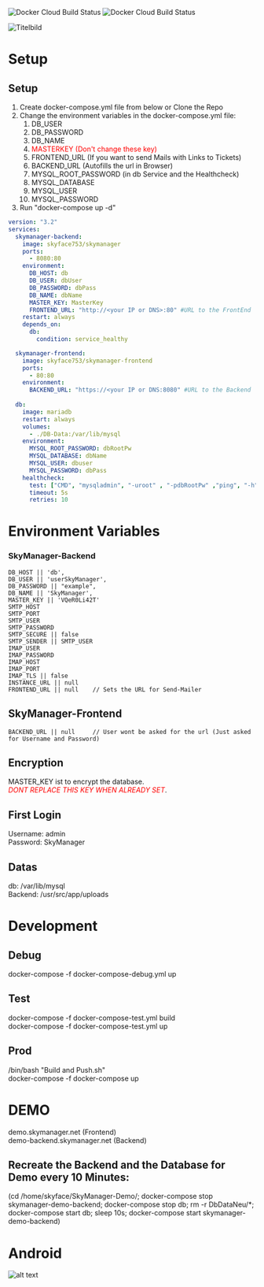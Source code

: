 ![Docker Cloud Build Status](https://img.shields.io/docker/cloud/build/skyface753/skymanager?label=docker%20build%20backend)
![Docker Cloud Build Status](https://img.shields.io/docker/cloud/build/skyface753/skymanager-frontend?label=docker%20build%20frontend)

![Titelbild](https://github.com/skyface753/SkyManager/blob/main/Images/Icons/SkyManager-Titelbild-Without-Background.png)

# Setup

## Setup
1. Create docker-compose.yml file from below or Clone the Repo
2. Change the environment variables in the docker-compose.yml file:
   1. DB_USER
   2. DB_PASSWORD
   3. DB_NAME
   4. <span style="color:red">MASTERKEY (Don't change these key) </span>
   5. FRONTEND_URL (If you want to send Mails with Links to Tickets)
   6. BACKEND_URL (Autofills the url in Browser)
   7. MYSQL_ROOT_PASSWORD (in db Service and the Healthcheck)
   8. MYSQL_DATABASE
   9. MYSQL_USER
   10. MYSQL_PASSWORD
3.  Run "docker-compose up -d"
```yaml
version: "3.2"
services:
  skymanager-backend:
    image: skyface753/skymanager
    ports:
      - 8080:80
    environment:
      DB_HOST: db                     
      DB_USER: dbUser
      DB_PASSWORD: dbPass
      DB_NAME: dbName
      MASTER_KEY: MasterKey
      FRONTEND_URL: "http://<your IP or DNS>:80" #URL to the FrontEnd
    restart: always
    depends_on:
      db:
        condition: service_healthy

  skymanager-frontend:
    image: skyface753/skymanager-frontend
    ports:
      - 80:80
    environment:
      BACKEND_URL: "https://<your IP or DNS:8080" #URL to the Backend
    
  db:
    image: mariadb
    restart: always
    volumes:
      - ./DB-Data:/var/lib/mysql
    environment:
      MYSQL_ROOT_PASSWORD: dbRootPw
      MYSQL_DATABASE: dbName
      MYSQL_USER: dbuser
      MYSQL_PASSWORD: dbPass
    healthcheck:
      test: ["CMD", "mysqladmin", "-uroot" , "-pdbRootPw" ,"ping", "-h", "localhost"]
      timeout: 5s
      retries: 10

```
  

# Environment Variables

### SkyManager-Backend

    DB_HOST || 'db',
    DB_USER || 'userSkyManager',
    DB_PASSWORD || "example",
    DB_NAME || 'SkyManager',
    MASTER_KEY || 'VQeR0Li42T'
    SMTP_HOST 
    SMTP_PORT
    SMTP_USER
    SMTP_PASSWORD
    SMTP_SECURE || false
    SMTP_SENDER || SMTP_USER
    IMAP_USER
    IMAP_PASSWORD
    IMAP_HOST
    IMAP_PORT
    IMAP_TLS || false
    INSTANCE_URL || null
    FRONTEND_URL || null    // Sets the URL for Send-Mailer

## SkyManager-Frontend

    BACKEND_URL || null     // User wont be asked for the url (Just asked for Username and Password)

## Encryption
MASTER_KEY ist to encrypt the database. <br>
<span style="color:red">*DONT REPLACE THIS KEY WHEN ALREADY SET*</span>.

## First Login
Username:   admin <br>
Password:   SkyManager

## Datas
db: /var/lib/mysql <br>
Backend: /usr/src/app/uploads


# Development
## Debug
docker-compose -f docker-compose-debug.yml up

## Test
docker-compose -f docker-compose-test.yml build <br>
docker-compose -f docker-compose-test.yml up

## Prod
/bin/bash "Build and Push.sh" <br>
docker-compose -f docker-compose up

# DEMO
demo.skymanager.net (Frontend) <br>
demo-backend.skymanager.net (Backend)

## Recreate the Backend and the Database for Demo every 10 Minutes:
(cd /home/skyface/SkyManager-Demo/; docker-compose stop skymanager-demo-backend; docker-compose stop db; rm -r DbDataNeu/*; docker-compose start db; sleep 10s; docker-compose start skymanager-demo-backend)


# Android
![alt text](https://github.com/skyface753/SkyManager/blob/master/Images/Android-Screenshots/Login.jpg)
